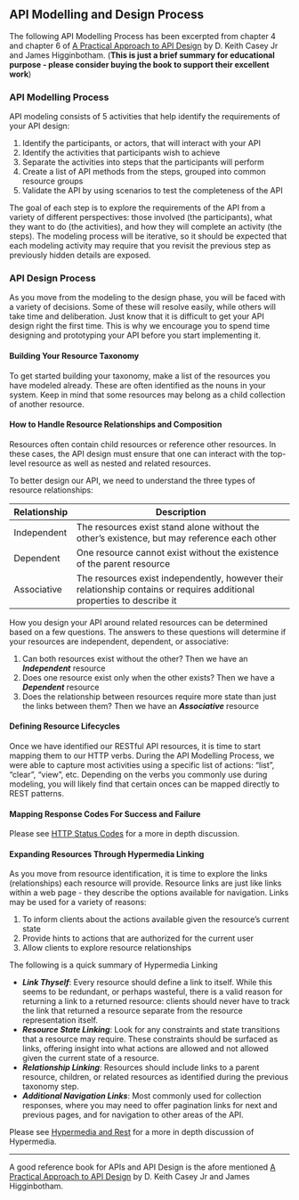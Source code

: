 ## API Modelling and Design Process

The following API Modelling Process has been excerpted from chapter 4 and chapter 6 of [A Practical Approach to API Design](https://leanpub.com/restful-api-design) by D. Keith Casey Jr and James Higginbotham. (**This is just a brief summary for educational purpose - please consider buying the book to support their excellent work**)

### API Modelling Process
API modeling consists of 5 activities that help identify the requirements of your API design:1. Identify the participants, or actors, that will interact with your API2. Identify the activities that participants wish to achieve3. Separate the activities into steps that the participants will perform4. Create a list of API methods from the steps, grouped into common resource groups 5. Validate the API by using scenarios to test the completeness of the APIThe goal of each step is to explore the requirements of the API from a variety of different perspectives: those involved (the participants), what they want to do (the activities), and how they will complete an activity (the steps). The modeling process will be iterative, so it should be expected that each modeling activity may require that you revisit the previous step as previously hidden details are exposed.
### API Design Process
As you move from the modeling to the design phase, you will be faced with a variety of decisions. Some of these will resolve easily, while others will take time and deliberation. Just know that it is difficult to get your API design right the first time. This is why we encourage you to spend time designing and prototyping your API before you start implementing it. 

#### Building Your Resource Taxonomy
To get started building your taxonomy, make a list of the resources you have modeled already. These are often identified as the nouns in your system. Keep in mind that some resources may belong as a child collection of another resource.

#### How to Handle Resource Relationships and Composition
Resources often contain child resources or reference other resources. In these cases, the API design must ensure that one can interact with the top-level resource as well as nested and related resources.To better design our API, we need to understand the three types of resource relationships:
 Relationship | Description --------------|-------------
 Independent  | The resources exist stand alone without the other’s existence, but may reference each other        
 Dependent    | One resource cannot exist without the existence of the parent resource
 Associative  | The resources exist independently, however their relationship contains or requires additional properties to describe it
 How you design your API around related resources can be determined based on a few questions. The answers to these questions will determine if your resources are independent, dependent, or associative:
1. Can both resources exist without the other? Then we have an ***Independent*** resource2. Does one resource exist only when the other exists? Then we have a ***Dependent*** resource3. Does the relationship between resources require more state than just the links between them? Then we have an ***Associative*** resource
#### Defining Resource LifecyclesOnce we have identified our RESTful API resources, it is time to start mapping them to our HTTP verbs. During the API Modelling Process, we were able to capture most activities using a specific list of actions: “list”, “clear”, “view”, etc. Depending on the verbs you commonly use during modeling, you will likely find that certain onces can be mapped directly to REST patterns.#### Mapping Response Codes For Success and Failure
Please see [HTTP Status Codes](../http-status-codes/http-status-codes.md) for a more in depth discussion.#### Expanding Resources Through Hypermedia LinkingAs you move from resource identification, it is time to explore the links (relationships) each resource will provide. Resource links are just like links within a web page - they describe the options available for navigation. Links may be used for a variety of reasons:
1. To inform clients about the actions available given the resource’s current state2. Provide hints to actions that are authorized for the current user 
3. Allow clients to explore resource relationships

The following is a quick summary of Hypermedia Linking 

* ***Link Thyself***: Every resource should define a link to itself. While this seems to be redundant, or perhaps wasteful, there is a valid reason for returning a link to a returned resource: clients should never have to track the link that returned a resource separate from the resource representation itself.
* ***Resource State Linking***: Look for any constraints and state transitions that a resource may require. These constraints should be surfaced as links, offering insight into what actions are allowed and not allowed given the current state of a resource.	
* ***Relationship Linking***: Resources should include links to a parent resource, children, or related resources as identified during the previous taxonomy step.
* ***Additional Navigation Links***: Most commonly used for collection responses, where you may need to offer pagination links for next and previous pages, and for navigation to other areas of the API.

Please see [Hypermedia and Rest](../hypermedia-and-rest/hypermedia-and-rest.md) for a more in depth discussion of Hypermedia.

---

A good reference book for APIs and API Design is the afore mentioned [A Practical Approach to API Design](https://leanpub.com/restful-api-design) by D. Keith Casey Jr and James Higginbotham.